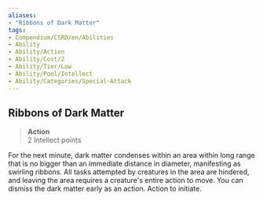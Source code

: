 ```yaml
---
aliases:
- "Ribbons of Dark Matter"
tags:
- Compendium/CSRD/en/Abilities
- Ability
- Ability/Action
- Ability/Cost/2
- Ability/Tier/Low
- Ability/Pool/Intellect
- Ability/Categories/Special-Attack
---
```


  
## Ribbons of Dark Matter  
>**Action**  
>2 Intellect points
  
For the next minute, dark matter condenses within an area within long range that is no bigger than an immediate distance in diameter, manifesting as swirling ribbons. All tasks attempted by creatures in the area are hindered, and leaving the area requires a creature's entire action to move. You can dismiss the dark matter early as an action. Action to initiate.